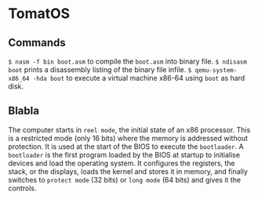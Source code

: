 # TomatOS

## Commands
`$ nasm -f bin boot.asm` to compile the `boot.asm` into binary file.
`$ ndisasm boot` prints a disassembly listing of the binary file infile.
`$ qemu-system-x86_64 -hda boot` to execute a virtual machine x86-64 using `boot` as hard disk.

## Blabla
The computer starts in `reel mode`, the initial state of an x86 processor. This is a restricted mode (only 16 bits) where the memory is addressed without protection. It is used at the start of the BIOS to execute the `bootloader`.
A `bootloader` is the first program loaded by the BIOS at startup to initialise devices and load the operating system. It configures the registers, the stack, or the displays, loads the kernel and stores it in memory, and finally switches to `protect mode` (32 bits) or `long mode` (64 bits) and gives it the controls.